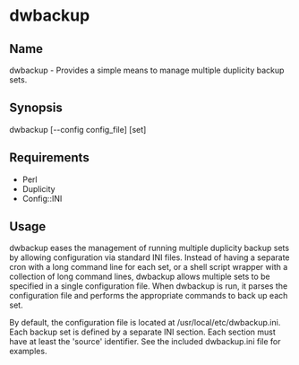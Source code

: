 dwbackup
========

Name
----

dwbackup - Provides a simple means to manage multiple duplicity backup sets.

Synopsis
--------

dwbackup [--config config_file] [set]

Requirements
------------

* Perl
* Duplicity
* Config::INI

Usage
-----

dwbackup eases the management of running multiple duplicity backup sets by
allowing configuration via standard INI files. Instead of having a separate
cron with a long command line for each set, or a shell script wrapper with a
collection of long command lines, dwbackup allows multiple sets to be
specified in a single configuration file. When dwbackup is run, it parses the
configuration file and performs the appropriate commands to back up each set.

By default, the configuration file is located at /usr/local/etc/dwbackup.ini.
Each backup set is defined by a separate INI section. Each section must have
at least the 'source' identifier. See the included dwbackup.ini file for
examples.
